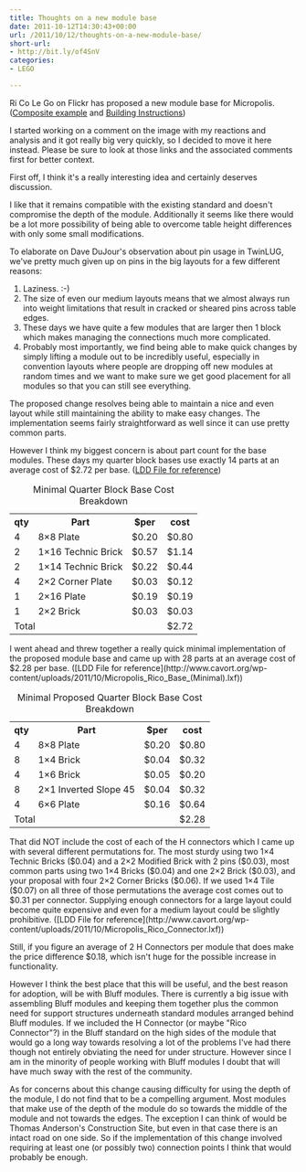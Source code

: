 ```yaml
---
title: Thoughts on a new module base
date: 2011-10-12T14:30:43+00:00
url: /2011/10/12/thoughts-on-a-new-module-base/
short-url:
- http://bit.ly/of4SnV
categories:
- LEGO

---
```

Ri Co Le Go on Flickr has proposed a new module base for Micropolis. ([Composite example](http://www.flickr.com/photos/ricolego/6232026762) and [Building Instructions](http://www.flickr.com/photos/ricolego/6231507513))

I started working on a comment on the image with my reactions and analysis and it got really big very quickly, so I decided to move it here instead. Please be sure to look at those links and the associated comments first for better context.

First off, I think it's a really interesting idea and certainly deserves discussion.

I like that it remains compatible with the existing standard and doesn't compromise the depth of the module. Additionally it seems like there would be a lot more possibility of being able to overcome table height differences with only some small modifications.

To elaborate on Dave DuJour's observation about pin usage in TwinLUG, we've pretty much given up on pins in the big layouts for a few different reasons:
<ol>
<li>
Laziness. :-)
</li>
<li>
The size of even our medium layouts means that we almost always run into weight limitations that result in cracked or sheared pins across table edges.
</li>
<li>
These days we have quite a few modules that are larger then 1 block which makes managing the connections much more complicated.
</li>
<li>
Probably most importantly, we find being able to make quick changes by simply lifting a module out to be incredibly useful, especially in convention layouts where people are dropping off new modules at random times and we want to make sure we get good placement for all modules so that you can still see everything.
</li>
</ol>
The proposed change resolves being able to maintain a nice and even layout while still maintaining the ability to make easy changes. The implementation seems fairly straightforward as well since it can use pretty common parts.

However I think my biggest concern is about part count for the base modules. These days my quarter block bases use exactly 14 parts at an average cost of $2.72 per base. ([LDD File for reference](http://www.cavort.org/wp-content/uploads/2011/10/Micropolis_Module_Base_(Minimal).lxf))
<table>
<caption>Minimal Quarter Block Base Cost Breakdown</caption> 

<tr>
<th>
qty
</th>

<th>
Part
</th>

<th>
$per
</th>

<th>
cost
</th>
</tr>

<tr>
<td>
4
</td>

<td>
8&#215;8 Plate
</td>

<td>
$0.20
</td>

<td>
$0.80
</td>
</tr>

<tr>
<td>
2
</td>

<td>
1&#215;16 Technic Brick
</td>

<td>
$0.57
</td>

<td>
$1.14
</td>
</tr>

<tr>
<td>
2
</td>

<td>
1&#215;14 Technic Brick
</td>

<td>
$0.22
</td>

<td>
$0.44
</td>
</tr>

<tr>
<td>
4
</td>

<td>
2&#215;2 Corner Plate
</td>

<td>
$0.03
</td>

<td>
$0.12
</td>
</tr>

<tr>
<td>
1
</td>

<td>
2&#215;16 Plate
</td>

<td>
$0.19
</td>

<td>
$0.19
</td>
</tr>

<tr>
<td>
1
</td>

<td>
2&#215;2 Brick
</td>

<td>
$0.03
</td>

<td>
$0.03
</td>
</tr>

<tr>
<td colspan=3>Total</td> 

<td>
$2.72
</td>
</tr>
</table>
I went ahead and threw together a really quick minimal implementation of the proposed module base and came up with 28 parts at an average cost of $2.28 per base. ([LDD File for reference](http://www.cavort.org/wp-content/uploads/2011/10/Micropolis_Rico_Base_(Minimal).lxf))
<table>
<caption>Minimal Proposed Quarter Block Base Cost Breakdown</caption> 

<tr>
<th>
qty
</th>

<th>
Part
</th>

<th>
$per
</th>

<th>
cost
</th>
</tr>

<tr>
<td>
4
</td>

<td>
8&#215;8 Plate
</td>

<td>
$0.20
</td>

<td>
$0.80
</td>
</tr>

<tr>
<td>
8
</td>

<td>
1&#215;4 Brick
</td>

<td>
$0.04
</td>

<td>
$0.32
</td>
</tr>

<tr>
<td>
4
</td>

<td>
1&#215;6 Brick
</td>

<td>
$0.05
</td>

<td>
$0.20
</td>
</tr>

<tr>
<td>
8
</td>

<td>
2&#215;1 Inverted Slope 45
</td>

<td>
$0.04
</td>

<td>
$0.32
</td>
</tr>

<tr>
<td>
4
</td>

<td>
6&#215;6 Plate
</td>

<td>
$0.16
</td>

<td>
$0.64
</td>
</tr>

<tr>
<td colspan=3>Total</td> 

<td>
$2.28
</td>
</tr>
</table>
That did NOT include the cost of each of the H connectors which I came up with several different permutations for. The most sturdy using two 1&#215;4 Technic Bricks ($0.04) and a 2&#215;2 Modified Brick with 2 pins ($0.03), most common parts using two 1&#215;4 Bricks ($0.04) and one 2&#215;2 Brick ($0.03), and your proposal with four 2&#215;2 Corner Bricks ($0.06). If we used 1&#215;4 Tile ($0.07) on all three of those permutations the average cost comes out to $0.31 per connector. Supplying enough connectors for a large layout could become quite expensive and even for a medium layout could be slightly prohibitive. ([LDD File for reference](http://www.cavort.org/wp-content/uploads/2011/10/Micropolis_Rico_Connector.lxf))

Still, if you figure an average of 2 H Connectors per module that does make the price difference $0.18, which isn't huge for the possible increase in functionality.

However I think the best place that this will be useful, and the best reason for adoption, will be with Bluff modules. There is currently a big issue with assembling Bluff modules and keeping them together plus the common need for support structures underneath standard modules arranged behind Bluff modules. If we included the H Connector (or maybe "Rico Connector"?) in the Bluff standard on the high sides of the module that would go a long way towards resolving a lot of the problems I've had there though not entirely obviating the need for under structure. However since I am in the minority of people working with Bluff modules I doubt that will have much sway with the rest of the community.

As for concerns about this change causing difficulty for using the depth of the module, I do not find that to be a compelling argument. Most modules that make use of the depth of the module do so towards the middle of the module and not towards the edges. The exception I can think of would be Thomas Anderson's Construction Site, but even in that case there is an intact road on one side. So if the implementation of this change involved requiring at least one (or possibly two) connection points I think that would probably be enough.